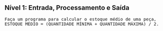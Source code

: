 ## Nível 1: Entrada, Processamento e Saída 
<pre>
Faça um programa para calcular o estoque médio de uma peça, sendo que:
ESTOQUE MÉDIO = (QUANTIDADE_MÍNIMA + QUANTIDADE_MÁXIMA) / 2. 
</pre>
